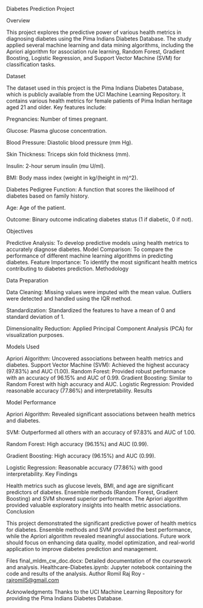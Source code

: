 Diabetes Prediction Project

Overview

This project explores the predictive power of various health metrics in diagnosing diabetes using the Pima Indians Diabetes Database. The study applied several machine learning and data mining algorithms, including the Apriori algorithm for association rule learning, Random Forest, Gradient Boosting, Logistic Regression, and Support Vector Machine (SVM) for classification tasks.

Dataset

The dataset used in this project is the Pima Indians Diabetes Database, which is publicly available from the UCI Machine Learning Repository. It contains various health metrics for female patients of Pima Indian heritage aged 21 and older. Key features include:

Pregnancies: Number of times pregnant.

Glucose: Plasma glucose concentration.

Blood Pressure: Diastolic blood pressure (mm Hg).

Skin Thickness: Triceps skin fold thickness (mm).

Insulin: 2-hour serum insulin (mu U/ml).

BMI: Body mass index (weight in kg/(height in m)^2).

Diabetes Pedigree Function: A function that scores the likelihood of diabetes based on family history.

Age: Age of the patient.

Outcome: Binary outcome indicating diabetes status (1 if diabetic, 0 if not).

Objectives

Predictive Analysis: To develop predictive models using health metrics to accurately diagnose diabetes.
Model Comparison: To compare the performance of different machine learning algorithms in predicting diabetes.
Feature Importance: To identify the most significant health metrics contributing to diabetes prediction.
Methodology

Data Preparation

Data Cleaning: Missing values were imputed with the mean value. Outliers were detected and handled using the IQR method.

Standardization: Standardized the features to have a mean of 0 and standard deviation of 1.

Dimensionality Reduction: Applied Principal Component Analysis (PCA) for visualization purposes.

Models Used

Apriori Algorithm: Uncovered associations between health metrics and diabetes.
Support Vector Machine (SVM): Achieved the highest accuracy (97.83%) and AUC (1.00).
Random Forest: Provided robust performance with an accuracy of 96.15% and AUC of 0.99.
Gradient Boosting: Similar to Random Forest with high accuracy and AUC.
Logistic Regression: Provided reasonable accuracy (77.86%) and interpretability.
Results

Model Performance

Apriori Algorithm: Revealed significant associations between health metrics and diabetes.

SVM: Outperformed all others with an accuracy of 97.83% and AUC of 1.00.

Random Forest: High accuracy (96.15%) and AUC (0.99).

Gradient Boosting: High accuracy (96.15%) and AUC (0.99).

Logistic Regression: Reasonable accuracy (77.86%) with good interpretability.
Key Findings

Health metrics such as glucose levels, BMI, and age are significant predictors of diabetes.
Ensemble methods (Random Forest, Gradient Boosting) and SVM showed superior performance.
The Apriori algorithm provided valuable exploratory insights into health metric associations.
Conclusion

This project demonstrated the significant predictive power of health metrics for diabetes. Ensemble methods and SVM provided the best performance, while the Apriori algorithm revealed meaningful associations. Future work should focus on enhancing data quality, model optimization, and real-world application to improve diabetes prediction and management.

Files
final_mldm_cw_doc.docx: Detailed documentation of the coursework and analysis.
Healthcare-Diabetes.ipynb: Jupyter notebook containing the code and results of the analysis.
Author
Romil Raj Roy - rajromil5@gmail.com


Acknowledgments
Thanks to the UCI Machine Learning Repository for providing the Pima Indians Diabetes Database.
